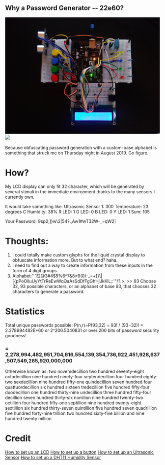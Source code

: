 ## Why a Password Generator -- 22e60?
<img src="pwGenDark.jpg"/>
<img src="whiteboard.jpg"/>


Because obfuscating password generation with a custom-base alphabet is something that struck me on Thursday night in August 2019. Go figure.

# How?

My LCD display can only fit 32 character, which will be generated by several stimuli in the immediate environment thanks to the many sensors I currently own.

It would take something like:
Ultrasonic Sensor 1: 300
Temperature: 23 degrees C
Humidity: 38%
R LED: 1
G LED: 0
B LED: 0
Y LED: 1
Sum: 105

Your Password: 9sp2;]}w\2|54?.,Aw1#wT32W-_=qW2]

# Thoughts:
<ol>
  <li>
    I could totally make custom glyphs for the liquid crystal display to obfuscate information more. But to what end? haha.
  </li>
  <li>
    I need to find out a way to create information from these inputs in the form of 4 digit groups.
  </li>
  <li>
    Alphabet:" 1!2@3#4$5%6^7&8*9(0)-_=+]}\|[{pPoOiIuUyYtTrReEwWqQaAsSdDfFgGhHjJkKlL;:'"/?.>,<mMnNbBvVcCxXzZ"
    >
    >> 93 Choose 32, 93 possible characters, or an alphabet of base 93, that chooses 32 characters to generate a password.
  </li>
</ol>

# Statistics

Total unique passwords possible:
P(n,r)=P(93,32)
= 93! / (93−32)!
= 2.278994482E+60 or 2^200.5040831 or over 200 bits of password security goodness!
### = 2,278,994,482,951,704,616,554,139,354,736,922,451,928,637,507,549,265,920,000,000
Otherwise known as: two novemdecillion two hundred seventy-eight octodecillion nine hundred ninety-four septendecillion four hundred eighty-two sexdecillion nine hundred fifty-one quindecillion seven hundred four quattuordecillion six hundred sixteen tredecillion five hundred fifty-four duodecillion one hundred thirty-nine undecillion three hundred fifty-four decillion seven hundred thirty-six nonillion nine hundred twenty-two octillion four hundred fifty-one septillion nine hundred twenty-eight sextillion six hundred thirty-seven quintillion five hundred seven quadrillion five hundred forty-nine trillion two hundred sixty-five billion and nine hundred twenty million

# Credit
[How to set up an LCD](https://www.youtube.com/watch?v=Mr9FQKcrGpA)
[How to set up a button](https://www.youtube.com/watch?v=VPGRqML_v0w)
[How to set up an Ultrasonic Sensor](https://www.youtube.com/watch?v=ZejQOX69K5M)
[How to set up a DHT11 Humidity Sensor](https://www.youtube.com/watch?v=OogldLc9uYc)

